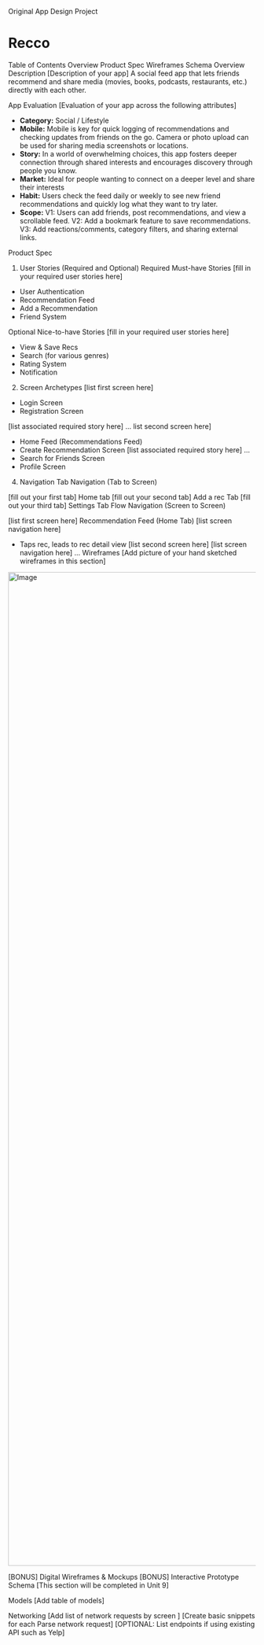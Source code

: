 Original App Design Project

# Recco

Table of Contents
Overview
Product Spec
Wireframes
Schema
Overview
Description
[Description of your app]
A social feed app that lets friends recommend and share media (movies, books, podcasts, restaurants, etc.) directly with each other.

App Evaluation
[Evaluation of your app across the following attributes]
- **Category:** Social / Lifestyle
- **Mobile:** Mobile is key for quick logging of recommendations and checking updates from friends on the go. Camera or photo upload can be used for sharing media screenshots or locations.
- **Story:** In a world of overwhelming choices, this app fosters deeper connection through shared interests and encourages discovery through people you know.
- **Market:** Ideal for people wanting to connect on a deeper level and share their interests
- **Habit:** Users check the feed daily or weekly to see new friend recommendations and quickly log what they want to try later.
- **Scope:**
V1: Users can add friends, post recommendations, and view a scrollable feed.
V2: Add a bookmark feature to save recommendations.
V3: Add reactions/comments, category filters, and sharing external links.

Product Spec
1. User Stories (Required and Optional)
Required Must-have Stories
[fill in your required user stories here]
- User Authentication
- Recommendation Feed
- Add a Recommendation
- Friend System

Optional Nice-to-have Stories
[fill in your required user stories here]
- View & Save Recs
- Search (for various genres)
- Rating System
- Notification

2. Screen Archetypes
[list first screen here]
- Login Screen
- Registration Screen
  
[list associated required story here]
... list second screen here]
- Home Feed (Recommendations Feed)
- Create Recommendation Screen
[list associated required story here]
...
- Search for Friends Screen
- Profile Screen
4. Navigation
Tab Navigation (Tab to Screen)

[fill out your first tab]
Home tab
[fill out your second tab]
Add a rec Tab
[fill out your third tab]
Settings Tab
Flow Navigation (Screen to Screen)

[list first screen here]
Recommendation Feed (Home Tab)
[list screen navigation here]
- Taps rec, leads to rec detail view
[list second screen here]
[list screen navigation here]
...
Wireframes
[Add picture of your hand sketched wireframes in this section] 
<img width="2732" height="2021" alt="Image" src="https://github.com/user-attachments/assets/f7815414-c543-4fc5-be23-0082052b4ada" />


[BONUS] Digital Wireframes & Mockups
[BONUS] Interactive Prototype
Schema
[This section will be completed in Unit 9]

Models
[Add table of models]

Networking
[Add list of network requests by screen ]
[Create basic snippets for each Parse network request]
[OPTIONAL: List endpoints if using existing API such as Yelp]
